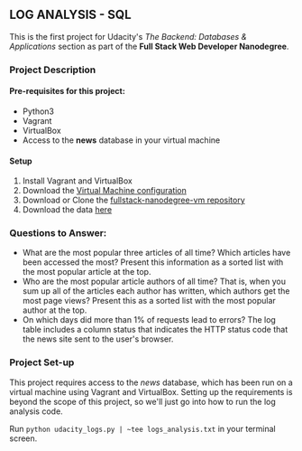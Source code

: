 ## LOG ANALYSIS - SQL

This is the first project for Udacity's _The Backend: Databases & Applications_ section as part of the **Full Stack Web Developer Nanodegree**.

### Project Description
#### Pre-requisites for this project:
- Python3
- Vagrant
- VirtualBox
- Access to the **news** database in your virtual machine

#### Setup
1. Install Vagrant and VirtualBox
2. Download the [Virtual Machine configuration](https://classroom.udacity.com/nanodegrees/nd004/parts/8d3e23e1-9ab6-47eb-b4f3-d5dc7ef27bf0/modules/bc51d967-cb21-46f4-90ea-caf73439dc59/lessons/5475ecd6-cfdb-4418-85a2-f2583074c08d/concepts/14c72fe3-e3fe-4959-9c4b-467cf5b7c3a0)
3. Download or Clone the [fullstack-nanodegree-vm repository](https://github.com/udacity/fullstack-nanodegree-vm)
4. Download the data [here](https://d17h27t6h515a5.cloudfront.net/topher/2016/August/57b5f748_newsdata/newsdata.zip)

### Questions to Answer:
- What are the most popular three articles of all time? Which articles have been accessed the most? Present this information as a sorted list with the most popular article at the top.
- Who are the most popular article authors of all time? That is, when you sum up all of the articles each author has written, which authors get the most page views? Present this as a sorted list with the most popular author at the top.
- On which days did more than 1% of requests lead to errors? The log table includes a column status that indicates the HTTP status code that the news site sent to the user's browser.

### Project Set-up
This project requires access to the _news_ database, which has been run on a virtual machine using Vagrant and VirtualBox. Setting up the requirements is beyond the scope of this project, so we'll just go into how to run the log analysis code.

Run `python udacity_logs.py | ~tee logs_analysis.txt` in your terminal screen.
